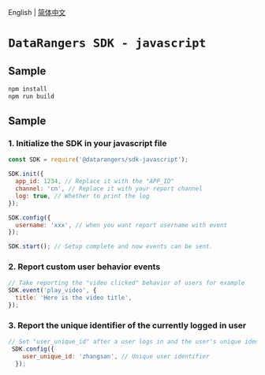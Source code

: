 English | [简体中文](./README.zh-CN.md)

# `DataRangers SDK - javascript`
## Sample

```javascript
npm install 
npm run build
```

## Sample

### 1. Initialize the SDK in your javascript file

```javascript
const SDK = require('@datarangers/sdk-javascript');

SDK.init({
  app_id: 1234, // Replace it with the "APP_ID"
  channel: 'cn', // Replace it with your report channel
  log: true, // Whether to print the log
});

SDK.config({
  username: 'xxx', // when you want report username with event
});

SDK.start(); // Setup complete and now events can be sent.

```

### 2. Report custom user behavior events

```javascript
// Take reporting the "video clicked" behavior of users for example
SDK.event('play_video', {
  title: 'Here is the video title',
});
```

### 3. Report the unique identifier of the currently logged in user

```javascript
// Set "user_unique_id" after a user logs in and the user's unique identifier is retrieved.
 SDK.config({
    user_unique_id: 'zhangsan', // Unique user identifier
  });
```
